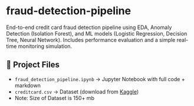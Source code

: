 # fraud-detection-pipeline
End-to-end credit card fraud detection pipeline using EDA, Anomaly Detection (Isolation Forest), and ML models (Logistic Regression, Decision Tree, Neural Network). Includes performance evaluation and a simple real-time monitoring simulation.
## 📂 Project Files
- `fraud_detection_pipeline.ipynb` → Jupyter Notebook with full code + markdown  
- `creditcard.csv` → Dataset (download from [Kaggle](https://www.kaggle.com/datasets/mlg-ulb/creditcardfraud))
- Note: Size of Dataset is 150+ mb
